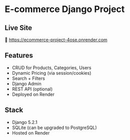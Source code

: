 # E-commerce Django Project

## Live Site
🔗 https://ecommerce-project-4ose.onrender.com

## Features
- CRUD for Products, Categories, Users
- Dynamic Pricing (via session/cookies)
- Search + Filters
- Django Admin
- REST API (optional)
- Deployed on Render

## Stack
- Django 5.2.1
- SQLite (can be upgraded to PostgreSQL)
- Hosted on Render
